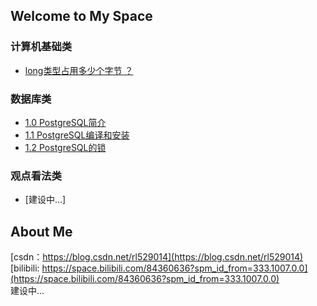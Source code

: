 ## Welcome to My Space

### 计算机基础类

* [long类型占用多少个字节 ？](_posts/2022-02-20-long数据类型的长度.md)

### 数据库类

* [1.0 PostgreSQL简介](_posts/2022-12-19-PostgreSQL介绍.md)
* [1.1 PostgreSQL编译和安装](_posts/2022-12-19-PostgreSQL编译和安装.md)
* [1.2 PostgreSQL的锁](_posts/2024-01-11-PostgreSQL的锁.md)

### 观点看法类  
* [建设中...]

## About Me  
[csdn：https://blog.csdn.net/rl529014](https://blog.csdn.net/rl529014)  
[bilibili: https://space.bilibili.com/84360636?spm_id_from=333.1007.0.0](https://space.bilibili.com/84360636?spm_id_from=333.1007.0.0)  
建设中...  